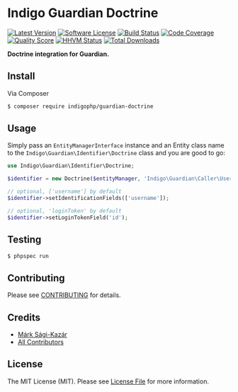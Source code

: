 # Indigo Guardian Doctrine

[![Latest Version](https://img.shields.io/github/release/indigophp/guardian-doctrine.svg?style=flat-square)](https://github.com/indigophp/guardian-doctrine/releases)
[![Software License](https://img.shields.io/badge/license-MIT-brightgreen.svg?style=flat-square)](LICENSE)
[![Build Status](https://img.shields.io/travis/indigophp/guardian-doctrine.svg?style=flat-square)](https://travis-ci.org/indigophp/guardian-doctrine)
[![Code Coverage](https://img.shields.io/scrutinizer/coverage/g/indigophp/guardian-doctrine.svg?style=flat-square)](https://scrutinizer-ci.com/g/indigophp/guardian-doctrine)
[![Quality Score](https://img.shields.io/scrutinizer/g/indigophp/guardian-doctrine.svg?style=flat-square)](https://scrutinizer-ci.com/g/indigophp/guardian-doctrine)
[![HHVM Status](https://img.shields.io/hhvm/indigophp/guardian-doctrine.svg?style=flat-square)](http://hhvm.h4cc.de/package/indigophp/guardian-doctrine)
[![Total Downloads](https://img.shields.io/packagist/dt/indigophp/guardian-doctrine.svg?style=flat-square)](https://packagist.org/packages/indigophp/guardian-doctrine)

**Doctrine integration for Guardian.**


## Install

Via Composer

``` bash
$ composer require indigophp/guardian-doctrine
```


## Usage

Simply pass an `EntityManagerInterface` instance and an Entity class name to the `Indigo\Guardian\Identifier\Doctrine` class and you are good to go:

``` php
use Indigo\Guardian\Identifier\Doctrine;

$identifier = new Doctrine($entityManager, 'Indigo\Guardian\Caller\User\Simple');

// optional, ['username'] by default
$identifier->setIdentificationFields(['username']);

// optional, 'loginToken' by default
$identifier->setLoginTokenField('id');
```


## Testing

``` bash
$ phpspec run
```


## Contributing

Please see [CONTRIBUTING](CONTRIBUTING.md) for details.


## Credits

- [Márk Sági-Kazár](https://github.com/sagikazarmark)
- [All Contributors](https://github.com/indigophp/guardian-doctrine/contributors)


## License

The MIT License (MIT). Please see [License File](LICENSE) for more information.
